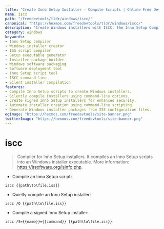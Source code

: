 ```yaml
---
title: "Create Inno Setup Installer - Compile Scripts | Online Free DevTools by Hexmos"
name: iscc
path: "/freedevtools/tldr/windows/iscc/"
canonical: "https://hexmos.com/freedevtools/tldr/windows/iscc/"
description: "Create Windows installers with ISCC, the Inno Setup Compiler. Easily compile Inno Setup scripts into executable installers. Free online tool, no registration required."
category: windows
keywords:
- Inno Setup compiler
- Windows installer creator
- ISS script compiler
- Setup executable generator
- Installer package builder
- Windows software packaging
- Software deployment tool
- Inno Setup script tool
- ISCC command line
- Silent installer compilation
features:
- Compile Inno Setup scripts to create Windows installers.
- Silently compile installers using command-line options.
- Create signed Inno Setup installers for enhanced security.
- Automate installer creation using command-line scripting.
- Generate Windows installer packages from ISS configuration files.
ogImage: "https://hexmos.com/freedevtools/site-banner.png"
twitterImage: "https://hexmos.com/freedevtools/site-banner.png"
---
```


# iscc

> Compiler for Inno Setup installers.
> It compiles an Inno Setup scripts into an Windows installer executable.
> More information: <https://jrsoftware.org/isinfo.php>.

- Compile an Inno Setup script:

`iscc {{path\to\file.iss}}`

- Quietly compile an Inno Setup installer:

`iscc /Q {{path\to\file.iss}}`

- Compile a signed Inno Setup installer:

`iscc /S={{name}}={{command}} {{path\to\file.iss}}`
